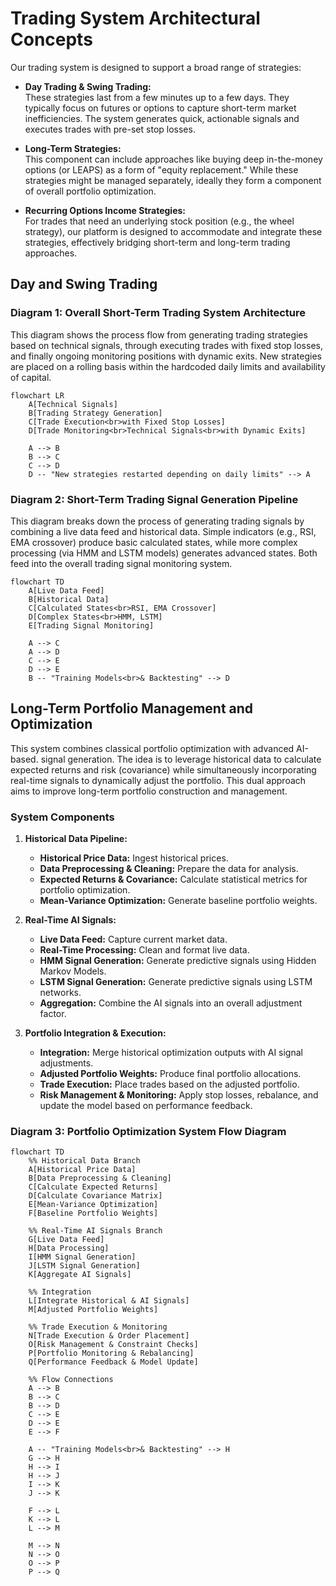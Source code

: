 # Trading System Architectural Concepts

Our trading system is designed to support a broad range of strategies:

- **Day Trading & Swing Trading:**  
  These strategies last from a few minutes up to a few days. They typically 
  focus on futures or options to capture short-term market inefficiencies. 
  The system generates quick, actionable signals and executes trades with 
  pre-set stop losses.

- **Long-Term Strategies:**  
  This component can include approaches like buying deep in-the-money options 
  (or LEAPS) as a form of "equity replacement." While these strategies might 
  be managed separately, ideally they form a component of overall portfolio 
  optimization.

- **Recurring Options Income Strategies:**  
  For trades that need an underlying stock position (e.g., the wheel strategy),
  our platform is designed to accommodate and integrate these strategies, 
  effectively bridging short-term and long-term trading approaches.

## Day and Swing Trading

### Diagram 1: Overall Short-Term Trading System Architecture

This diagram shows the process flow from generating trading strategies based on
technical signals, through executing trades with fixed stop losses, and finally
ongoing monitoring positions with dynamic exits. New strategies are placed on a 
rolling basis within the hardcoded daily limits and availability of capital.

```mermaid
flowchart LR
    A[Technical Signals]
    B[Trading Strategy Generation]
    C[Trade Execution<br>with Fixed Stop Losses]
    D[Trade Monitoring<br>Technical Signals<br>with Dynamic Exits]

    A --> B
    B --> C
    C --> D
    D -- "New strategies restarted depending on daily limits" --> A
```

### Diagram 2: Short-Term Trading Signal Generation Pipeline

This diagram breaks down the process of generating trading signals by combining
a live data feed and historical data. Simple indicators (e.g., RSI, EMA
crossover) produce basic calculated states, while more complex processing
(via HMM and LSTM models) generates advanced states. Both feed into the overall
trading signal monitoring system.

```mermaid
flowchart TD
    A[Live Data Feed]
    B[Historical Data]
    C[Calculated States<br>RSI, EMA Crossover]
    D[Complex States<br>HMM, LSTM]
    E[Trading Signal Monitoring]

    A --> C
    A --> D
    C --> E
    D --> E
    B -- "Training Models<br>& Backtesting" --> D
```

## Long-Term Portfolio Management and Optimization

This system combines classical portfolio optimization with advanced AI-based.
signal generation. The idea is to leverage historical data to calculate expected
returns and risk (covariance) while simultaneously incorporating real-time
signals to dynamically adjust the portfolio. This dual approach aims to improve
long-term portfolio construction and management.

### System Components

1. **Historical Data Pipeline:**
   - **Historical Price Data:** Ingest historical prices.
   - **Data Preprocessing & Cleaning:** Prepare the data for analysis.
   - **Expected Returns & Covariance:** Calculate statistical metrics for
     portfolio optimization.
   - **Mean-Variance Optimization:** Generate baseline portfolio weights.

2. **Real-Time AI Signals:**
   - **Live Data Feed:** Capture current market data.
   - **Real-Time Processing:** Clean and format live data.
   - **HMM Signal Generation:** Generate predictive signals using Hidden Markov
     Models.
   - **LSTM Signal Generation:** Generate predictive signals using LSTM networks.
   - **Aggregation:** Combine the AI signals into an overall adjustment factor.

3. **Portfolio Integration & Execution:**
   - **Integration:** Merge historical optimization outputs with AI signal
     adjustments.
   - **Adjusted Portfolio Weights:** Produce final portfolio allocations.
   - **Trade Execution:** Place trades based on the adjusted portfolio.
   - **Risk Management & Monitoring:** Apply stop losses, rebalance, and update
     the model based on performance feedback.

### Diagram 3: Portfolio Optimization System Flow Diagram

```mermaid
flowchart TD
    %% Historical Data Branch
    A[Historical Price Data]
    B[Data Preprocessing & Cleaning]
    C[Calculate Expected Returns]
    D[Calculate Covariance Matrix]
    E[Mean-Variance Optimization]
    F[Baseline Portfolio Weights]

    %% Real-Time AI Signals Branch
    G[Live Data Feed]
    H[Data Processing]
    I[HMM Signal Generation]
    J[LSTM Signal Generation]
    K[Aggregate AI Signals]

    %% Integration
    L[Integrate Historical & AI Signals]
    M[Adjusted Portfolio Weights]

    %% Trade Execution & Monitoring
    N[Trade Execution & Order Placement]
    O[Risk Management & Constraint Checks]
    P[Portfolio Monitoring & Rebalancing]
    Q[Performance Feedback & Model Update]

    %% Flow Connections
    A --> B
    B --> C
    B --> D
    C --> E
    D --> E
    E --> F

    A -- "Training Models<br>& Backtesting" --> H
    G --> H
    H --> I
    H --> J
    I --> K
    J --> K

    F --> L
    K --> L
    L --> M

    M --> N
    N --> O
    O --> P
    P --> Q
```
